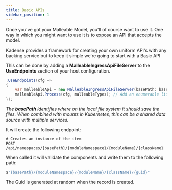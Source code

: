 ```yaml
---
title: Basic APIs
sidebar_position: 1
---
```


Once you've got your Malleable Model, you'll of course want to use it. One way in which you might want to use it is to expose an API that accepts the model.

Kadense provides a framework for creating your own uniform API's with any backing service but to keep it simple we're going to start with a Basic API

This can be done by adding a **MalleableIngressApiFileServer** to the **UseEndpoints** section of your host configuration.

```csharp
.UseEndpoints(cfg =>
{
    var malleableApi = new MalleableIngressApiFileServer(basePath: basePath);
    malleableApi.Process(cfg, malleableTypes); // Add an enumerable list of malleableTypes to be processed
});
```
*The ***basePath*** identifies where on the local file system it should save the files. When combined with mounts in Kubernetes, this can be a shared data source with multiple services.*


It will create the following endpoint:

```text
# Creates an instance of the item
POST /api/namespaces/{basePath}/{moduleNamespace}/{moduleName}/{className}
```

When called it will validate the components and write them to the following path:

```csharp
$"{basePath}/{moduleNamespace}/{moduleName}/{className}/{guid}"
```

The Guid is generated at random when the record is created.